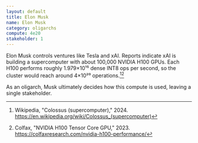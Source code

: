 ```yaml
---
layout: default
title: Elon Musk
name: Elon Musk
category: oligarchs
compute: 4e20
stakeholder: 1
---
```


Elon Musk controls ventures like Tesla and xAI. Reports indicate xAI is building a supercomputer with about 100,000 NVIDIA H100 GPUs. Each H100 performs roughly 1.979×10¹⁵ dense INT8 ops per second, so the cluster would reach around 4×10²⁰ operations.[^1][^2]

As an oligarch, Musk ultimately decides how this compute is used, leaving a single stakeholder.

[^1]: Wikipedia, "Colossus (supercomputer)," 2024. <https://en.wikipedia.org/wiki/Colossus_(supercomputer)>
[^2]: Colfax, "NVIDIA H100 Tensor Core GPU," 2023. <https://colfaxresearch.com/nvidia-h100-performance/>
